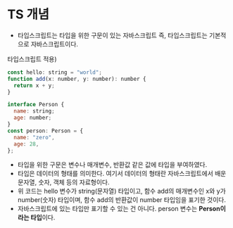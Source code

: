 # TS 개념

- 타입스크립트는 타입을 위한 구문이 있는 자바스크립트 즉, 타입스크립트는 기본적으로 자바스크립트이다.

타입스크립트 적용)

```jsx
const hello: string = "world";
function add(x: number, y: number): number {
  return x + y;
}

interface Person {
  name: string;
  age: number;
}
const person: Person = {
  name: "zero",
  age: 28,
};
```

- 타입을 위한 구문은 변수나 매개변수, 반환값 같은 값에 타입을 부여하였다.
- 타입은 데이터의 형태를 의미한다. 여기서 데이터의 형태란 자바스크립트에서 배운 문자열, 숫자, 객체 등의 자료형이다.
- 위 코드는 hello 변수가 string(문자열) 타입이고, 함수 add의 매개변수인 x와 y가 number(숫자) 타입이며, 함수 add의 반환값이 number 타입임을 표기한 것이다.
- 자바스크립트에 있는 타입만 표기할 수 있는 건 아니다. person 변수는 **Person이라는 타입**이다.

<br>
